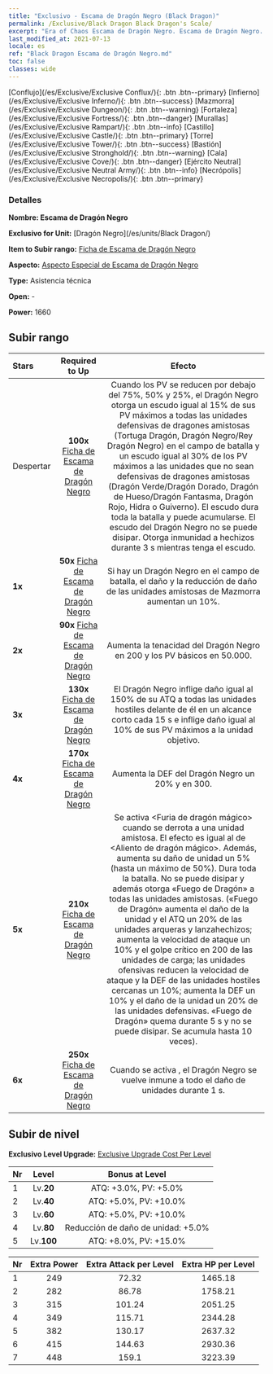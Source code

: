 ```yaml
---
title: "Exclusivo - Escama de Dragón Negro (Black Dragon)"
permalink: /Exclusive/Black Dragon Black Dragon's Scale/
excerpt: "Era of Chaos Escama de Dragón Negro. Escama de Dragón Negro. Era of Chaos Exclusivo Escama de Dragón Negro. Dragón Negro Exclusivo."
last_modified_at: 2021-07-13
locale: es
ref: "Black Dragon Escama de Dragón Negro.md"
toc: false
classes: wide
---
```

 [Conflujo](/es/Exclusive/Exclusive Conflux/){: .btn .btn--primary} [Infierno](/es/Exclusive/Exclusive Inferno/){: .btn .btn--success} [Mazmorra](/es/Exclusive/Exclusive Dungeon/){: .btn .btn--warning} [Fortaleza](/es/Exclusive/Exclusive Fortress/){: .btn .btn--danger} [Murallas](/es/Exclusive/Exclusive Rampart/){: .btn .btn--info} [Castillo](/es/Exclusive/Exclusive Castle/){: .btn .btn--primary} [Torre](/es/Exclusive/Exclusive Tower/){: .btn .btn--success} [Bastión](/es/Exclusive/Exclusive Stronghold/){: .btn .btn--warning} [Cala](/es/Exclusive/Exclusive Cove/){: .btn .btn--danger} [Ejército Neutral](/es/Exclusive/Exclusive Neutral Army/){: .btn .btn--info} [Necrópolis](/es/Exclusive/Exclusive Necropolis/){: .btn .btn--primary} 

### Detalles
 **Nombre: Escama de Dragón Negro** 

 **Exclusivo for Unit:** [Dragón Negro](/es/units/Black Dragon/) 

 **Item to Subir rango:** [Ficha de Escama de Dragón Negro](/ItemsES/con_993/)

 **Aspecto:** [Aspecto Especial de Escama de Dragón Negro](/ItemsES/con_661/)

 **Type:** Asistencia técnica

 **Open:** -

 **Power:** 1660

## Subir rango

  |     Stars    |  Required to Up | Efecto |
  |:-------------|:---------------:|:---------------:|
  |  Despertar  | **100x** [Ficha de Escama de Dragón Negro](/ItemsES/con_993/) | <Shelter of Dragons> Cuando los PV se reducen por debajo del 75%, 50% y 25%, el Dragón Negro otorga un escudo igual al 15% de sus PV máximos a todas las unidades defensivas de dragones amistosas (Tortuga Dragón, Dragón Negro/Rey Dragón Negro) en el campo de batalla y un escudo igual al 30% de los PV máximos a las unidades que no sean defensivas de dragones amistosas (Dragón Verde/Dragón Dorado, Dragón de Hueso/Dragón Fantasma, Dragón Rojo, Hidra o Guiverno). El escudo dura toda la batalla y puede acumularse. El escudo del Dragón Negro no se puede disipar. Otorga inmunidad a hechizos durante 3 s mientras tenga el escudo. |
  | **1x** <i class="fas fa-star"/> | **50x** [Ficha de Escama de Dragón Negro](/ItemsES/con_993/) | Si hay un Dragón Negro en el campo de batalla, el daño y la reducción de daño de las unidades amistosas de Mazmorra aumentan un 10%. |
  | **2x** <i class="fas fa-star"/> | **90x** [Ficha de Escama de Dragón Negro](/ItemsES/con_993/) | Aumenta la tenacidad del Dragón Negro en 200 y los PV básicos en 50.000. |
  | **3x** <i class="fas fa-star"/> | **130x** [Ficha de Escama de Dragón Negro](/ItemsES/con_993/) | <Magic Dragon Breath> El Dragón Negro inflige daño igual al 150% de su ATQ a todas las unidades hostiles delante de él en un alcance corto cada 15 s e inflige daño igual al 10% de sus PV máximos a la unidad objetivo. |
  | **4x** <i class="fas fa-star"/> | **170x** [Ficha de Escama de Dragón Negro](/ItemsES/con_993/) | Aumenta la DEF del Dragón Negro un 20% y en 300. |
  | **5x** <i class="fas fa-star"/> | **210x** [Ficha de Escama de Dragón Negro](/ItemsES/con_993/) | Se activa <Furia de dragón mágico> cuando se derrota a una unidad amistosa. El efecto es igual al de <Aliento de dragón mágico>. Además, aumenta su daño de unidad un 5% (hasta un máximo de 50%). Dura toda la batalla. No se puede disipar y además otorga «Fuego de Dragón» a todas las unidades amistosas. («Fuego de Dragón» aumenta el daño de la unidad y el ATQ un 20% de las unidades arqueras y lanzahechizos; aumenta la velocidad de ataque un 10% y el golpe crítico en 200 de las unidades de carga; las unidades ofensivas reducen la velocidad de ataque y la DEF de las unidades hostiles cercanas un 10%; aumenta la DEF un 10% y el daño de la unidad un 20% de las unidades defensivas. «Fuego de Dragón» quema durante 5 s y no se puede disipar. Se acumula hasta 10 veces). |
  | **6x** <i class="fas fa-star"/> | **250x** [Ficha de Escama de Dragón Negro](/ItemsES/con_993/) | Cuando se activa <Black Dragon Scale>, el Dragón Negro se vuelve inmune a todo el daño de unidades durante 1 s. |


## Subir de nivel
 **Exclusivo Level Upgrade:** [Exclusive Upgrade Cost Per Level](/Exclusive/ExclusiveUpgradeCostPerLevel/)

  |  Nr  |   Level  | Bonus at Level |
  |:-----|:--------:|:--------------:|
  | 1 | Lv.**20** | ATQ: +3.0%, PV: +5.0% |
  | 2 | Lv.**40** | ATQ: +5.0%, PV: +10.0% |
  | 3 | Lv.**60** | ATQ: +5.0%, PV: +10.0% |
  | 4 | Lv.**80** | Reducción de daño de unidad: +5.0% |
  | 5 | Lv.**100** | ATQ: +8.0%, PV: +15.0% |


  |  Nr  |  Extra Power | Extra Attack per Level | Extra HP per Level |
  |:-----|:--------:|:--------:|:--------:|
  | 1 | 249 | 72.32 | 1465.18 |
  | 2 | 282 | 86.78 | 1758.21 |
  | 3 | 315 | 101.24 | 2051.25 |
  | 4 | 349 | 115.71 | 2344.28 |
  | 5 | 382 | 130.17 | 2637.32 |
  | 6 | 415 | 144.63 | 2930.36 |
  | 7 | 448 | 159.1 | 3223.39 |



